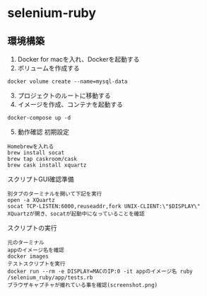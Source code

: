 # selenium-ruby
## 環境構築
1. Docker for macを入れ、Dockerを起動する
2. ボリュームを作成する
```
docker volume create --name=mysql-data
```
3. プロジェクトのルートに移動する
4. イメージを作成、コンテナを起動する
```
docker-compose up -d
```
5. 動作確認
初期設定
```
Homebrewを入れる
brew install socat
brew tap caskroom/cask
brew cask install xquartz
```
スクリプトGUI確認準備
```
別タブのターミナルを開いて下記を実行
open -a XQuartz
socat TCP-LISTEN:6000,reuseaddr,fork UNIX-CLIENT:\"$DISPLAY\"
XQuartzが開き、socatが起動中になっていることを確認
```
スクリプトの実行
```
元のターミナル
appのイメージ名を確認
docker images
テストスクリプトを実行
docker run --rm -e DISPLAY=MACのIP:0 -it appのイメージ名 ruby /selenium_ruby/app/tests.rb
ブラウザキャプチャが撮れている事を確認(screenshot.png)
```